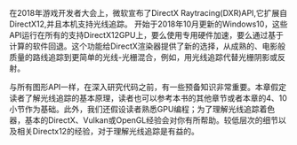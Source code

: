 在2018年游戏开发者大会上，微软宣布了DirectX Raytracing(DXR)API,它扩展自DirectX12,并且本机支持光线追踪。
开始于2018年10月更新的Windows10，这些API运行在所有的支持DirectX12GPU上，要么使用专用硬件加速，要么通过基于计算的软件回退。这个功能给DirectX渲染器提供了新的选择，从成熟的、电影般质量的路线追踪到更简单的光线-光栅混合，例如，用光线追踪代替光栅阴影或反射。

与所有图形API一样，在深入研究代码之前，有一些预备知识非常重要。本章假定读者了解光线追踪的基本原理，读者也可以参考本书的其他章节或者本章的4、10小节作为基础。此外，我们还假设读者熟悉GPU编程；为了理解光线追踪着色器，基本的DirectX、Vulkan或OpenGL经验会对你有所帮助。较低层次的细节以及相关Directx12的经验，对于理解光线追踪是有益的。
